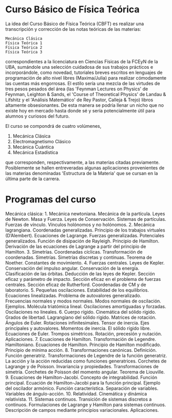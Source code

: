 # Curso Básico de Física Teórica

La idea del Curso Básico de Física Teórica (CBFT) es realizar una transcripción y 
corrección de las notas teóricas de las materias:

    Mecánica Clásica
    Física Teórica 1
    Física Teórica 2
    Física Teórica 3
       
correspondientes a la licenciatura en Ciencias Físicas de la FCEyN de la UBA,
sumándole una selección cuidadosa de sus trabajos prácticos e incorporándole, como
novedad, tutoriales breves escritos en lenguajes de programación de alto nivel libres
(Maxima/Julia) para realizar cómodamente las cuentas más engorrosas. 
El estilo sería una mezcla de las virtudes de tres pesos pesados del área
(las 'Feynman Lectures on Physics' de Feynman, Leighton & Sands, el 'Course of 
Theoretical Physics' de Landau & Lifshitz y el 'Análisis Matemático' de Rey Pastor, 
Calleja & Trejo) libros altamente obsesionantes. 
De esta manera se podría llenar un nicho que no existe hoy en mercado hasta donde sé
y sería potencialmente útil para alumnos y curiosos del futuro.

El curso se compondrá de cuatro volúmenes,

  1. Mecánica Clásica
  2. Electromagnetismo Clásico
  3. Mecánica Cuántica
  4. Mecánica Estadística
 
que corresponden, respectivamente, a las materias citadas previamente. Posiblemente se
hallen entreveradas algunas aplicaciones provenientes de las materias denominadas
'Estructura de la Materia' que se cursan en la última parte de la carrera.

# Programas del curso

Mecánica clásica:
    1. Mecánica newtoniana. Mecánica de la partícula. Leyes de Newton. Masa y Fuerza. Leyes de Conservación. Sistemas de partículas. Fuerzas de vínculo. Vínculos holónomos y no holónomos.
    2. Mecánica lagrangiana. Coordenadas generalizadas. Principio de los trabajos virtuales (D’Alembert). Ecuaciones de Lagrange. Fuerzas generalizadas. Potenciales generalizados. Función de disipación de Rayleigh. Principio de Hamilton. Derivación de las ecuaciones de Lagrange a partir del principio de Hamilton.
    3. Simetrías. Coordenadas cíclicas. Transformación de coordenadas. Simetrías. Simetrías discretas y continuas. Teorema de Noether. Constantes de movimiento.
    4. Fuerzas centrales. Leyes de Kepler. Conservación del impulso angular. Conservación de la energía. Clasificación de las órbitas. Deducción de las leyes de Kepler. Sección eficaz y parámetro de impacto. Sección eficaz en el problema de fuerzas centrales. Sección eficaz de Rutherford. Coordenadas de CM y de laboratorio.
    5. Pequeñas oscilaciones. Estabilidad de los equilibrios. Ecuaciones linealizadas. Problema de autovalores generalizado. Frecuencias normales y modos normales. Modos normales de oscilación. Ejemplos. Molécula triatómica lineal. Oscilaciones amortiguadas y forzadas. Oscilaciones no lineales.
    6. Cuerpo rígido. Cinemática del sólido rígido. Grados de libertad. Lagrangiano del sólido rígido. Matrices de rotación. Ángulos de Euler. Rotaciones infinitesimales. Tensor de inercia. Ejes principales y autovalores. Momentos de inercia. El sólido rígido libre. Ecuaciones de Euler. Trompos simétricos. Rotación, precesión y nutación. Aplicaciones.
    7. Ecuaciones de Hamilton. Transformación de Legendre. Hamiltoniano. Ecuaciones de Hamilton. Principio de Hamilton modificado. Principio de mínima acción.
    8. Transformaciones canónicas. Definición. Función generatriz. Transformaciones de Legendre de la función generatriz. La acción y la acción reducidas como funciones generatrices. Corchetes de Lagrange y de Poisson. Invariancia y propiedades. Transformaciones de simetría. Corchetes de Poisson del momento angular. Teorema de Liouville.
    9. Ecuaciones de Hamilton-Jacobi. Concepto de integrabilidad. Función principal. Ecuación de Hamilton-Jacobi para la función principal. Ejemplo del oscilador armónico. Función característica. Separación de variables. Variables de ángulo-acción.
    10. Relatividad. Cinemática y dinámica relativista.
    11. Sistemas continuos. Transición de sistemas discretos a continuos. Formulaciones de Lagrange y Hamilton 
para sistemas continuos. Descripción de campos mediante principios variacionales. 
Aplicaciones.
